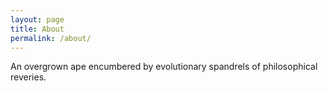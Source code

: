 ```yaml
---
layout: page
title: About
permalink: /about/
---
```


An overgrown ape encumbered by evolutionary spandrels of philosophical reveries.
